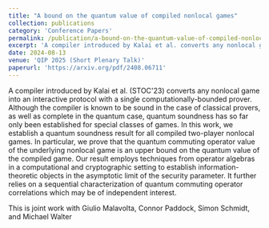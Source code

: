 ```yaml
---
title: "A bound on the quantum value of compiled nonlocal games"
collection: publications
category: 'Conference Papers'
permalink: /publication/a-bound-on-the-quantum-value-of-compiled-nonlocal-games
excerpt: 'A compiler introduced by Kalai et al. converts any nonlocal game into an interactive protocol with a single computationally-bounded prover. Although the compiler is known to be sound in the case of classical provers, as well as complete in the quantum case, quantum soundness has so far only been established for special classes of games. In this work, we establish a quantum soundness result for all compiled two-player nonlocal games. In particular, we prove that the quantum commuting operator value of the underlying nonlocal game is an upper bound on the quantum value of the compiled game. Our result employs techniques from operator algebras in a computational and cryptographic setting to establish information-theoretic objects in the asymptotic limit of the security parameter. It further relies on a sequential characterization of quantum commuting operator correlations which may be of independent interest.'
date: 2024-08-13
venue: 'QIP 2025 (Short Plenary Talk)'
paperurl: 'https://arxiv.org/pdf/2408.06711'
---
```


A compiler introduced by Kalai et al. (STOC'23) converts any nonlocal game into an interactive protocol with a single computationally-bounded prover. Although the compiler is known to be sound in the case of classical provers, as well as complete in the quantum case, quantum soundness has so far only been established for special classes of games. In this work, we establish a quantum soundness result for all compiled two-player nonlocal games. In particular, we prove that the quantum commuting operator value of the underlying nonlocal game is an upper bound on the quantum value of the compiled game. Our result employs techniques from operator algebras in a computational and cryptographic setting to establish information-theoretic objects in the asymptotic limit of the security parameter. It further relies on a sequential characterization of quantum commuting operator correlations which may be of independent interest.

This is joint work with Giulio Malavolta, Connor Paddock, Simon Schmidt, and Michael Walter

